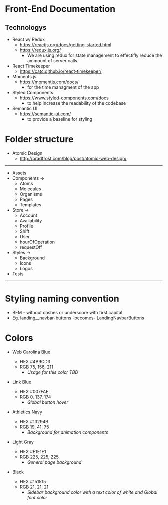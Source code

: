 # Front-End Documentation

## Technologys 
 * React w/ Redux
	- https://reactjs.org/docs/getting-started.html
	- https://redux.js.org/
	  - We are using redux for state management to effectifly reduce the ammount of server calls.
* React Timekeeper
	- https://catc.github.io/react-timekeeper/
* Moments.js
	- https://momentjs.com/docs/
	  - for the time managment of the app
* Styled Components
	- https://www.styled-components.com/docs
	  - to help increase the readability of the codebase
* Semantic UI
	- https://semantic-ui.com/
	  - to provide a baseline for styling
	

# Folder structure  

 * Atomic Design
 	- http://bradfrost.com/blog/post/atomic-web-design/

----
* Assets
* Components ->
	- Atoms 
	-	Molecules 
	-	Organisms 
	-	Pages 
	-	Templates 
* Store ->
	- Account 
	- Availability 
	- Profile 
	- Shift 
	- User 
	- hourOfOperation 
	- requestOff 
* Styles ->
	- Background 
	- Icons 
	- Logos  
* Tests
----


# Styling naming convention 

- BEM - without dashes or underscore with first capital
- Eg. landing__navbar-buttons   -becomes-    LandingNavbarButtons


# Colors 

* Web Carolina Blue 
  - HEX #4B9CD3 
  - RGB 75, 156, 211
    -	_Usage for this color TBD_


* Link Blue
  - HEX #007FAE 
  - RGB 0, 137, 174
    - _Global button hover_

* Athletics Navy
  - HEX #13294B 
  - RGB 19, 41, 75
    - _Background for animation components_

* Light Gray
  - HEX #E1E1E1 
  - RGB 225, 225, 225
    - _General page background_

* Black
  - HEX #151515 
  - RGB 21, 21, 21
    - _Sidebar background color with a text color of white and Global font color_



